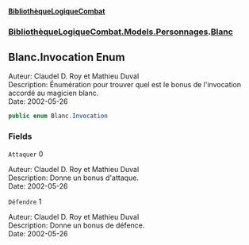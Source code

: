 #### [BibliothèqueLogiqueCombat](readme.md 'readme')
### [BibliothèqueLogiqueCombat.Models.Personnages](readme.md#BibliothèqueLogiqueCombat.Models.Personnages 'BibliothèqueLogiqueCombat.Models.Personnages').[Blanc](BibliothèqueLogiqueCombat.Models.Personnages.Blanc.md 'BibliothèqueLogiqueCombat.Models.Personnages.Blanc')

## Blanc.Invocation Enum

Auteur: Claudel D. Roy et Mathieu Duval    
Description: Énumération pour trouver quel est le bonus de l'invocation accordé au magicien blanc.    
Date:  2002-05-26

```csharp
public enum Blanc.Invocation
```
### Fields

<a name='BibliothèqueLogiqueCombat.Models.Personnages.Blanc.Invocation.Attaquer'></a>

`Attaquer` 0

Auteur: Claudel D. Roy et Mathieu Duval    
Description: Donne un bonus d'attaque.     
Date:  2002-05-26

<a name='BibliothèqueLogiqueCombat.Models.Personnages.Blanc.Invocation.Défendre'></a>

`Défendre` 1

Auteur: Claudel D. Roy et Mathieu Duval    
Description: Donne un bonus de défence.     
Date:  2002-05-26